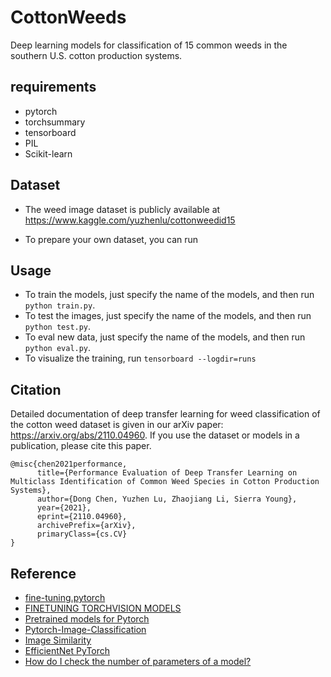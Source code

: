 # CottonWeeds
Deep learning models for classification of 15 common weeds in the southern U.S. cotton production systems.

## requirements
- pytorch
- torchsummary 
- tensorboard  
- PIL
- Scikit-learn


## Dataset
- The weed image dataset is publicly available at https://www.kaggle.com/yuzhenlu/cottonweedid15

- To prepare your own dataset, you can run 



## Usage
- To train the models, just specify the name of the models, and then run `python train.py`.
- To test the images,  just specify the name of the models, and then run `python test.py`.
- To eval new data,  just specify the name of the models, and then run `python eval.py`.
- To visualize the training, run `tensorboard --logdir=runs`


## Citation
Detailed documentation of deep transfer learning for weed classification of the cotton weed dataset is given in our arXiv paper: https://arxiv.org/abs/2110.04960. If you use the dataset or models in a publication, please cite this paper.
```
@misc{chen2021performance,
      title={Performance Evaluation of Deep Transfer Learning on Multiclass Identification of Common Weed Species in Cotton Production Systems}, 
      author={Dong Chen, Yuzhen Lu, Zhaojiang Li, Sierra Young},
      year={2021},
      eprint={2110.04960},
      archivePrefix={arXiv},
      primaryClass={cs.CV}
}
```


## Reference
- [fine-tuning.pytorch](https://github.com/meliketoy/fine-tuning.pytorch#fine-tuningpytorch)
- [FINETUNING TORCHVISION MODELS](https://pytorch.org/tutorials/beginner/finetuning_torchvision_models_tutorial.html)
- [Pretrained models for Pytorch](https://github.com/Cadene/pretrained-models.pytorch)
- [Pytorch-Image-Classification](https://github.com/anilsathyan7/pytorch-image-classification)
- [Image Similarity](https://github.com/ryanfwy/image-similarity)
- [EfficientNet PyTorch](https://github.com/lukemelas/EfficientNet-PyTorch)
- [How do I check the number of parameters of a model?](https://discuss.pytorch.org/t/how-do-i-check-the-number-of-parameters-of-a-model/4325/9)
